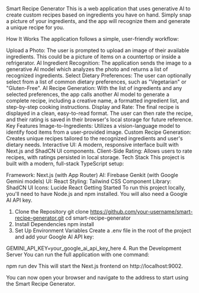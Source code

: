 Smart Recipe Generator
This is a web application that uses generative AI to create custom recipes based on ingredients you have on hand. Simply snap a picture of your ingredients, and the app will recognize them and generate a unique recipe for you.

How It Works
The application follows a simple, user-friendly workflow:

Upload a Photo: The user is prompted to upload an image of their available ingredients. This could be a picture of items on a countertop or inside a refrigerator.
AI Ingredient Recognition: The application sends the image to a generative AI model which analyzes the photo and returns a list of recognized ingredients.
Select Dietary Preferences: The user can optionally select from a list of common dietary preferences, such as "Vegetarian" or "Gluten-Free".
AI Recipe Generation: With the list of ingredients and any selected preferences, the app calls another AI model to generate a complete recipe, including a creative name, a formatted ingredient list, and step-by-step cooking instructions.
Display and Rate: The final recipe is displayed in a clean, easy-to-read format. The user can then rate the recipe, and their rating is saved in their browser's local storage for future reference.
Key Features
Image-to-Ingredients: Utilizes a vision-language model to identify food items from a user-provided image.
Custom Recipe Generation: Creates unique recipes tailored to the recognized ingredients and user's dietary needs.
Interactive UI: A modern, responsive interface built with Next.js and ShadCN UI components.
Client-Side Rating: Allows users to rate recipes, with ratings persisted in local storage.
Tech Stack
This project is built with a modern, full-stack TypeScript setup:

Framework: Next.js (with App Router)
AI: Firebase Genkit (with Google Gemini models)
UI: React
Styling: Tailwind CSS
Component Library: ShadCN UI
Icons: Lucide React
Getting Started
To run this project locally, you'll need to have Node.js and npm installed. You will also need a Google AI API key.

1. Clone the Repository
git clone https://github.com/your-username/smart-recipe-generator.git
cd smart-recipe-generator
2. Install Dependencies
npm install
3. Set Up Environment Variables
Create a .env file in the root of the project and add your Google AI API key:

GEMINI_API_KEY=your_google_ai_api_key_here
4. Run the Development Server
You can run the full application with one command:

npm run dev
This will start the Next.js frontend on http://localhost:9002.

You can now open your browser and navigate to the address to start using the Smart Recipe Generator.
